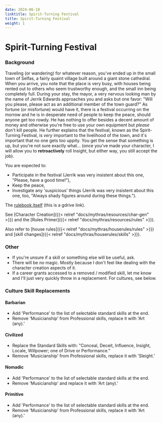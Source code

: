 ```yaml
---
date: 2024-06-18
linktitle: Spirit-Turning Festival
title: Spirit-Turning Festival
weight: 1
---
```

# Spirit-Turning Festival

### Background
Traveling (or wandering) for whatever reason, you've ended up in the small town of Selfas, a fairly quaint village built around a giant stone cathedral. When you arrive, you note that the place is very busy, with houses being rented out to others who seem trustworthy enough, and the small inn being completely full. During your stay, the mayor, a very nervous looking man by the name of Jerrik Edwards approaches you and asks but one favor: "Will you please, please act as an additional member of the town guard?" As fortune (or misfortune) would have it, there is a festival occurring on the morrow and he is in desperate need of people to keep the peace, should anyone get too rowdy. He has nothing to offer besides a decent amount of money and otherwise you're free to use your own equipment but _please_ don't kill people. He further explains that the festival, known as the Spirit-Turning Festival, is _very_ important to the livelihood of the town, and it's important that no one gets too uppity. You get the sense that something is up, but you're not sure exactly what... (once you've made your character, I will allow you to **retroactively** roll Insight, but either way, you still accept the job).  

You are expected to:
  - Participate in the festival (Jerrik was very insistent about this one, "Please, have a good time!"),
  - Keep the peace,
  - Investigate any 'suspicious' things (Jerrik was very insistent about this one, too, "Always shady figures around during these things.").

The [rulebook itself](https://drive.google.com/file/d/10liuweiXK6uaIy7oOrCXkLkxIC9At4Mg/view?usp=sharing) (this is a gdrive link).

See [Character Creation]({{< relref "docs/mythras/resources/char-gen" >}}) and the [Rules Primer]({{< relref "docs/mythras/resources/rules" >}}).

Also refer to [house rules]({{< relref "docs/mythras/houserules/rules" >}}) and [skill changes]({{< relref "docs/mythras/houserules/skills" >}}).

### Other
- If you're unsure if a skill or something else will be useful, ask.
- There will be _no_ magic. Mostly because I don't feel like dealing with the character creation aspects of it.
- If a career grants accessed to a removed / modified skill, let me know and I'll just very quickly throw in a replacement. For cultures, see below.

### Culture Skill Replacements
#### Barbarian
- Add 'Performance' to the list of selectable standard skills at the end.
- Remove 'Musicianship' from Professional skills, replace it with 'Art (any).'

#### Civilized
- Replace the Standard Skills with: "Conceal, Deceit, Influence, Insight, Locale, Willpower; one of Drive or Performance."
- Remove 'Musicianship' from Professional skills, replace it with 'Sleight.'

#### Nomadic
- Add 'Performance' to the list of selectable standard skills at the end.
- Remove 'Musicianship' and replace it with 'Art (any).'

#### Primitive
- Add 'Performance' to the list of selectable standard skills at the end.
- Remove 'Musicianship' from Professional skills, replace it with 'Art (any).'
